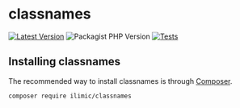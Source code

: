# classnames

[![Latest Version](https://img.shields.io/github/v/release/ilimic1/classnames?label=Latest%20Version&style=flat-square)](https://github.com/ilimic1/classnames/releases)
![Packagist PHP Version](https://img.shields.io/packagist/dependency-v/ilimic/classnames/php)
[![Tests](https://github.com/ilimic1/classnames/actions/workflows/tests.yml/badge.svg?branch=master)](https://github.com/ilimic1/classnames/actions/workflows/tests.yml)

## Installing classnames

The recommended way to install classnames is through
[Composer](https://getcomposer.org/).

```bash
composer require ilimic/classnames
```
